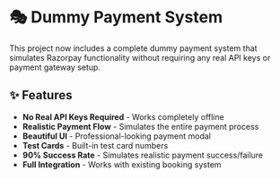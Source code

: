 # 🎭 Dummy Payment System

This project now includes a complete dummy payment system that simulates Razorpay functionality without requiring any real API keys or payment gateway setup.

## ✨ Features

- **No Real API Keys Required** - Works completely offline
- **Realistic Payment Flow** - Simulates the entire payment process
- **Beautiful UI** - Professional-looking payment modal
- **Test Cards** - Built-in test card numbers
- **90% Success Rate** - Simulates realistic payment success/failure
- **Full Integration** - Works with existing booking system
